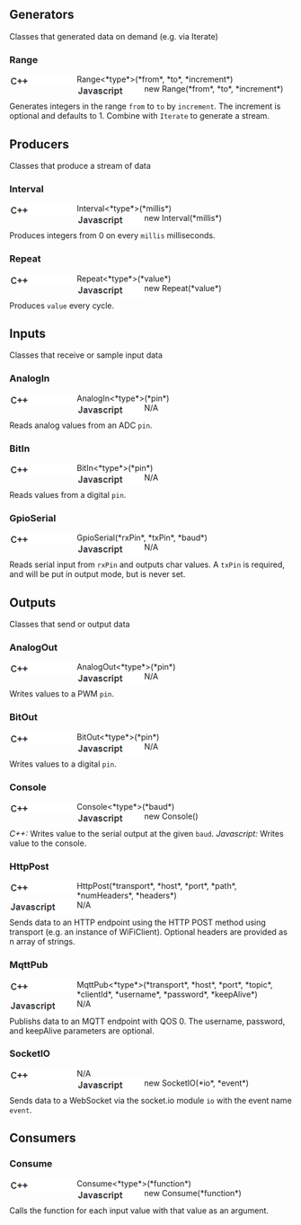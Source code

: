 ## Generators

Classes that generated data on demand (e.g. via Iterate)

### Range

<img align="left" src="../img/cpp.png">
Range&lt;*type*&gt;(*from*, *to*, *increment*)
<br>
<img align="left" src="../img/javascript.png">
new Range(*from*, *to*, *increment*)

Generates integers in the range `from` to `to` by `increment`.  The increment is optional and defaults to 1.  Combine with `Iterate` to generate a stream.

## Producers

Classes that produce a stream of data

### Interval

<img align="left" src="../img/cpp.png">
Interval&lt;*type*&gt;(*millis*)
<br>
<img align="left" src="../img/javascript.png">
new Interval(*millis*)

Produces integers from 0 on every `millis` milliseconds.

### Repeat

<img align="left" src="../img/cpp.png">
Repeat&lt;*type*&gt;(*value*)
<br>
<img align="left" src="../img/javascript.png">
new Repeat(*value*)

Produces `value` every cycle.

## Inputs

Classes that receive or sample input data

### AnalogIn

<img align="left" src="../img/cpp.png">
AnalogIn&lt;*type*&gt;(*pin*)
<br>
<img align="left" src="../img/javascript.png">
N/A

Reads analog values from an ADC `pin`.

### BitIn

<img align="left" src="../img/cpp.png">
BitIn&lt;*type*&gt;(*pin*)
<br>
<img align="left" src="../img/javascript.png">
N/A

Reads values from a digital `pin`.

### GpioSerial

<img align="left" src="../img/cpp.png">
GpioSerial(*rxPin*, *txPin*, *baud*)
<br>
<img align="left" src="../img/javascript.png">
N/A

Reads serial input from `rxPin` and outputs char values.  A `txPin` is required, and will be put in output mode, but is never set.

## Outputs

Classes that send or output data

### AnalogOut

<img align="left" src="../img/cpp.png">
AnalogOut&lt;*type*&gt;(*pin*)
<br>
<img align="left" src="../img/javascript.png">
N/A

Writes values to a PWM `pin`.

### BitOut

<img align="left" src="../img/cpp.png">
BitOut&lt;*type*&gt;(*pin*)
<br>
<img align="left" src="../img/javascript.png">
N/A

Writes values to a digital `pin`.

### Console

<img align="left" src="../img/cpp.png">
Console&lt;*type*&gt;(*baud*)
<br>
<img align="left" src="../img/javascript.png">
new Console()

*C++:* Writes value to the serial output at the given `baud`.  *Javascript:* Writes value to the console.

### HttpPost

<img align="left" src="../img/cpp.png">
HttpPost(*transport*, *host*, *port*, *path*, *numHeaders*, *headers*)
<br>
<img align="left" src="../img/javascript.png">
N/A

Sends data to an HTTP endpoint using the HTTP POST method using transport (e.g. an instance of WiFiClient).  Optional headers are provided as n array of strings.

### MqttPub

<img align="left" src="../img/cpp.png">
MqttPub&lt;*type*&gt;(*transport*, *host*, *port*, *topic*, *clientId*, *username*, *password*, *keepAlive*)
<br>
<img align="left" src="../img/javascript.png">
N/A

Publishs data to an MQTT endpoint with QOS 0.  The username, password, and keepAlive parameters are optional.

### SocketIO

<img align="left" src="../img/cpp.png">
N/A
<br>
<img align="left" src="../img/javascript.png">
new SocketIO(*io*, *event*)

Sends data to a WebSocket via the socket.io module `io` with the event name `event`.

## Consumers

### Consume

<img align="left" src="../img/cpp.png">
Consume&lt;*type*&gt;(*function*)
<br>
<img align="left" src="../img/javascript.png">
new Consume(*function*)

Calls the function for each input value with that value as an argument.


